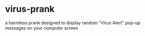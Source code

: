 # virus-prank
a harmless prank designed to display random "Virus Alert" pop-up messages on your computer screen

